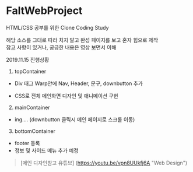 # FaltWebProject

HTML/CSS 공부를 위한 Clone Coding Study<br>

해당 소스를 그대로 따라 치지 말고 완성 페이지를 보고 혼자 힘으로 제작<br>
참고 사항이 있거나, 궁금한 내용은 영상 보면서 이해

2019.11.15 진행상황
1. topContainer
- Div 태그 Warp안에 Nav, Header, 문구, downbutton 추가

- CSS로 전체 메인화면 디자인 및 애니메이션 구현

2. mainContainer
- ing.... (downbutton 클릭시 메인 페이지로 스크롤 이동)

3. bottomContainer
- footer 등록
- 정보 및 사이드 메뉴 추가 예정





> [메인 디자인참고 유튜브] (https://youtu.be/vpn8UUkfj6A "Web Design")
